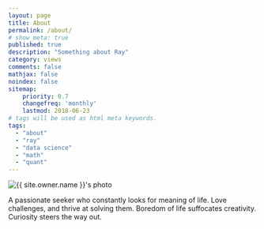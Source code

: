```yaml
---
layout: page
title: About
permalink: /about/
# show_meta: true
published: true
description: "Something about Ray"
category: views
comments: false
mathjax: false
noindex: false
sitemap:
    priority: 0.7
    changefreq: 'monthly'
    lastmod: 2018-06-23
# tags will be used as html meta keywords.    
tags:
  - "about"
  - "ray"
  - "data science"
  - "math"
  - "quant"
---
```


<div class="post-author text-center">                       
<img src="{{ site.urlimg }}{{ site.owner.avatar }}" alt="{{ site.owner.name }}'s photo" itemprop="image" class="post-avatar img-circle img-responsive"/> 
</div>

A passionate seeker who constantly looks for meaning of life. Love challenges, and thrive at solving them. Boredom of life suffocates creativity. Curiosity steers the way out.
